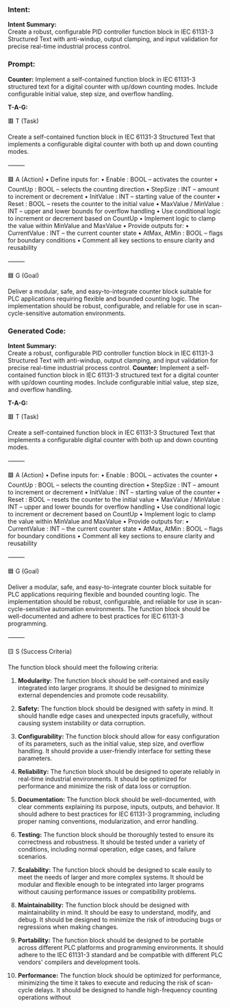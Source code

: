 ### Intent:
**Intent Summary:**  
Create a robust, configurable PID controller function block in IEC 61131-3 Structured Text with anti-windup, output clamping, and input validation for precise real-time industrial process control.

### Prompt:
**Counter:**
Implement a self-contained function block in IEC 61131-3 structured text for a digital counter with up/down counting modes. Include configurable initial value, step size, and overflow handling.


**T-A-G:**

🟥 T (Task)

Create a self-contained function block in IEC 61131-3 Structured Text that implements a configurable digital counter with both up and down counting modes.

⸻

🟩 A (Action)
	•	Define inputs for:
	•	Enable : BOOL – activates the counter
	•	CountUp : BOOL – selects the counting direction
	•	StepSize : INT – amount to increment or decrement
	•	InitValue : INT – starting value of the counter
	•	Reset : BOOL – resets the counter to the initial value
	•	MaxValue / MinValue : INT – upper and lower bounds for overflow handling
	•	Use conditional logic to increment or decrement based on CountUp
	•	Implement logic to clamp the value within MinValue and MaxValue
	•	Provide outputs for:
	•	CurrentValue : INT – the current counter state
	•	AtMax, AtMin : BOOL – flags for boundary conditions
	•	Comment all key sections to ensure clarity and reusability

⸻

🟦 G (Goal)

Deliver a modular, safe, and easy-to-integrate counter block suitable for PLC applications requiring flexible and bounded counting logic. The implementation should be robust, configurable, and reliable for use in scan-cycle-sensitive automation environments.

### Generated Code:
**Intent Summary:**  
Create a robust, configurable PID controller function block in IEC 61131-3 Structured Text with anti-windup, output clamping, and input validation for precise real-time industrial process control.
**Counter:**
Implement a self-contained function block in IEC 61131-3 structured text for a digital counter with up/down counting modes. Include configurable initial value, step size, and overflow handling.


**T-A-G:**

🟥 T (Task)

Create a self-contained function block in IEC 61131-3 Structured Text that implements a configurable digital counter with both up and down counting modes.

⸻

🟩 A (Action)
	•	Define inputs for:
	•	Enable : BOOL – activates the counter
	•	CountUp : BOOL – selects the counting direction
	•	StepSize : INT – amount to increment or decrement
	•	InitValue : INT – starting value of the counter
	•	Reset : BOOL – resets the counter to the initial value
	•	MaxValue / MinValue : INT – upper and lower bounds for overflow handling
	•	Use conditional logic to increment or decrement based on CountUp
	•	Implement logic to clamp the value within MinValue and MaxValue
	•	Provide outputs for:
	•	CurrentValue : INT – the current counter state
	•	AtMax, AtMin : BOOL – flags for boundary conditions
	•	Comment all key sections to ensure clarity and reusability

⸻

🟦 G (Goal)

Deliver a modular, safe, and easy-to-integrate counter block suitable for PLC applications requiring flexible and bounded counting logic. The implementation should be robust, configurable, and reliable for use in scan-cycle-sensitive automation environments. The function block should be well-documented and adhere to best practices for IEC 61131-3 programming.

⸻

🟨 S (Success Criteria)

The function block should meet the following criteria:

1.	**Modularity:** The function block should be self-contained and easily integrated into larger programs. It should be designed to minimize external dependencies and promote code reusability.

2.	**Safety:** The function block should be designed with safety in mind. It should handle edge cases and unexpected inputs gracefully, without causing system instability or data corruption.

3.	**Configurability:** The function block should allow for easy configuration of its parameters, such as the initial value, step size, and overflow handling. It should provide a user-friendly interface for setting these parameters.

4.	**Reliability:** The function block should be designed to operate reliably in real-time industrial environments. It should be optimized for performance and minimize the risk of data loss or corruption.

5.	**Documentation:** The function block should be well-documented, with clear comments explaining its purpose, inputs, outputs, and behavior. It should adhere to best practices for IEC 61131-3 programming, including proper naming conventions, modularization, and error handling.

6.	**Testing:** The function block should be thoroughly tested to ensure its correctness and robustness. It should be tested under a variety of conditions, including normal operation, edge cases, and failure scenarios.

7.	**Scalability:** The function block should be designed to scale easily to meet the needs of larger and more complex systems. It should be modular and flexible enough to be integrated into larger programs without causing performance issues or compatibility problems.

8.	**Maintainability:** The function block should be designed with maintainability in mind. It should be easy to understand, modify, and debug. It should be designed to minimize the risk of introducing bugs or regressions when making changes.

9.	**Portability:** The function block should be designed to be portable across different PLC platforms and programming environments. It should adhere to the IEC 61131-3 standard and be compatible with different PLC vendors' compilers and development tools.

10.	**Performance:** The function block should be optimized for performance, minimizing the time it takes to execute and reducing the risk of scan-cycle delays. It should be designed to handle high-frequency counting operations without
